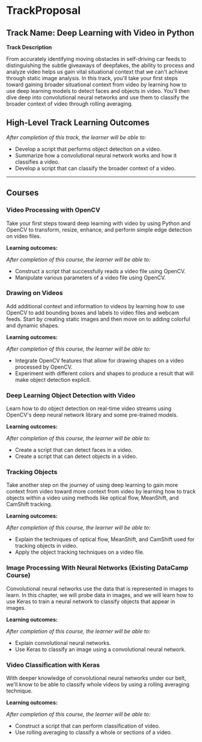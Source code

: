 
# TrackProposal

## Track Name: **Deep Learning with Video in Python**

**Track Description**

From accurately identifying moving obstacles in self-driving car feeds to distinguishing the subtle giveaways of deepfakes, the ability to process and analyze video helps us gain vital situational context that we can't achieve through static image analysis. In this track, you'll take your first steps toward gaining broader situational context from video by learning how to use deep learning models to detect faces and objects in video. You'll then dive deep into convolutional neural networks and use them to classify the broader context of video through rolling averaging.  

## High-Level Track Learning Outcomes

*After completion of this track, the learner will be able to:*

- Develop a script that performs object detection on a video.
- Summarize how a convolutional neural network works and how it classifies a video.
- Develop a script that can classify the broader context of a video.

---

## Courses

### Video Processing with OpenCV

Take your first steps toward deep learning with video by using Python and OpenCV to transform, resize, enhance, and perform simple edge detection on video files. 

**Learning outcomes:**

*After completion of this course, the learner will be able to:*

- Construct a script that successfully reads a video file using OpenCV.
- Manipulate various parameters of a video file using OpenCV.

### Drawing on Videos

Add additional context and information to videos by learning how to use OpenCV to add bounding boxes and labels to video files and webcam feeds. Start by creating static images and then move on to adding colorful and dynamic shapes.

**Learning outcomes:**

*After completion of this course, the learner will be able to:*

- Integrate OpenCV features that allow for drawing shapes on a video processed by OpenCV.
- Experiment with different colors and shapes to produce a result that will make object detection explicit.

### Deep Learning Object Detection with Video

Learn how to do object detection on real-time video streams using OpenCV's deep neural network library and some pre-trained models.

**Learning outcomes:**

*After completion of this course, the learner will be able to:*

- Create a script that can detect faces in a video.
- Create a script that can detect objects in a video.

### Tracking Objects

Take another step on the journey of using deep learning to gain more context from video toward more context from video by learning how to track objects within a video using methods like optical flow, MeanShift, and CamShift tracking.

**Learning outcomes:**

*After completion of this course, the learner will be able to:*

- Explain the techniques of optical flow, MeanShift, and CamShift used for tracking objects in video.
- Apply the object tracking techniques on a video file.

### Image Processing With Neural Networks (Existing DataCamp Course)

Convolutional neural networks use the data that is represented in images to learn. In this chapter, we will probe data in images, and we will learn how to use Keras to train a neural network to classify objects that appear in images.

**Learning outcomes:**

*After completion of this course, the learner will be able to:*

- Explain convolutional neural networks.
- Use Keras to classify an image using a convolutional neural network.

### Video Classification with Keras

With deeper knowledge of convolutional neural networks under our belt, we'll know to be able to classify whole videos by using a rolling averaging technique.

**Learning outcomes:**

*After completion of this course, the learner will be able to:*

- Construct a script that can perform classification of video.
- Use rolling averaging to classify a whole or sections of a video.
